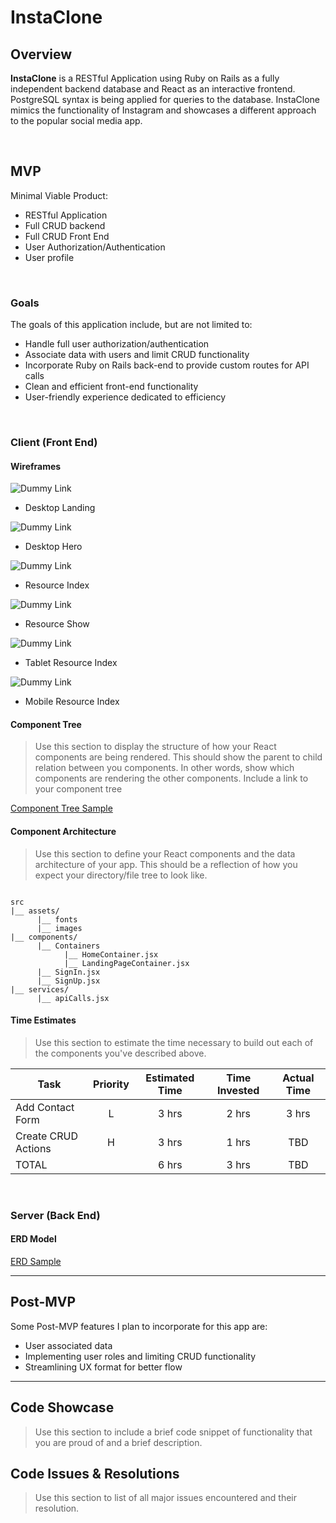 # InstaClone

## Overview

**InstaClone** is a RESTful Application using Ruby on Rails as a fully independent backend database and React as an interactive frontend. PostgreSQL syntax is being applied for queries to the database. InstaClone mimics the functionality of Instagram and showcases a different approach to the popular social media app.

<br>

## MVP
Minimal Viable Product:

- RESTful Application
- Full CRUD backend
- Full CRUD Front End
- User Authorization/Authentication
- User profile

<br>

### Goals
The goals of this application include, but are not limited to: 
- Handle full user authorization/authentication
- Associate data with users and limit CRUD functionality
- Incorporate Ruby on Rails back-end to provide custom routes for API calls
- Clean and efficient front-end functionality
- User-friendly experience dedicated to efficiency

<br>

### Client (Front End)

#### Wireframes

![Dummy Link](url)

- Desktop Landing

![Dummy Link](url)

- Desktop Hero

![Dummy Link](url)

- Resource Index

![Dummy Link](url)

- Resource Show

![Dummy Link](url)

- Tablet Resource Index

![Dummy Link](url)

- Mobile Resource Index

#### Component Tree

> Use this section to display the structure of how your React components are being rendered. This should show the parent to child relation between you components. In other words, show which components are rendering the other components. Include a link to your component tree

[Component Tree Sample](https://gist.git.generalassemb.ly/davidtwhitlatch/414107e2560ae0bb65e233570f2fe056#file-component-tree-png)

#### Component Architecture

> Use this section to define your React components and the data architecture of your app. This should be a reflection of how you expect your directory/file tree to look like. 

``` structure

src
|__ assets/
      |__ fonts
      |__ images
|__ components/
      |__ Containers
            |__ HomeContainer.jsx
            |__ LandingPageContainer.jsx
      |__ SignIn.jsx
      |__ SignUp.jsx
|__ services/
      |__ apiCalls.jsx

```

#### Time Estimates

> Use this section to estimate the time necessary to build out each of the components you've described above.

| Task                | Priority | Estimated Time | Time Invested | Actual Time |
| ------------------- | :------: | :------------: | :-----------: | :---------: |
| Add Contact Form    |    L     |     3 hrs      |     2 hrs     |    3 hrs    |
| Create CRUD Actions |    H     |     3 hrs      |     1 hrs     |     TBD     |
| TOTAL               |          |     6 hrs      |     3 hrs     |     TBD     |

<br>

### Server (Back End)

#### ERD Model

[ERD Sample](https://drive.google.com/file/d/1kLyQTZqfcA4jjKWQexfEkG2UspyclK8Q/view)
<br>

***

## Post-MVP
Some Post-MVP features I plan to incorporate for this app are:
- User associated data
- Implementing user roles and limiting CRUD functionality
- Streamlining UX format for better flow

***

## Code Showcase

> Use this section to include a brief code snippet of functionality that you are proud of and a brief description.

## Code Issues & Resolutions

> Use this section to list of all major issues encountered and their resolution.
